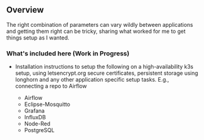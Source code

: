 ## Overview

The right combination of parameters can vary wildly between applications and getting them right can be tricky, sharing what worked for me to get things setup as I wanted. 

### What's included here (Work in Progress)
* Installation instructions to setup the following on a high-availability k3s setup, using letsencrypt.org secure certificates, persistent storage using longhorn and any other application specific setup tasks. E.g., connecting a repo to Airflow 

    * Airflow 
    * Eclipse-Mosquitto
    * Grafana
    * InfluxDB
    * Node-Red
    * PostgreSQL

